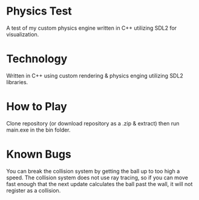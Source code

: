 # Physics Test
A test of my custom physics engine written in C++ utilizing SDL2 for visualization.

# Technology
Written in C++ using custom rendering & physics enging utilizing SDL2 libraries.

# How to Play
Clone repository (or download repository as a .zip & extract) then run main.exe in the bin folder.

# Known Bugs
You can break the collision system by getting the ball up to too high a speed. The collision system does not use ray tracing, so if you can move fast enough that the next update calculates the ball past the wall, it will not register as a collision.
